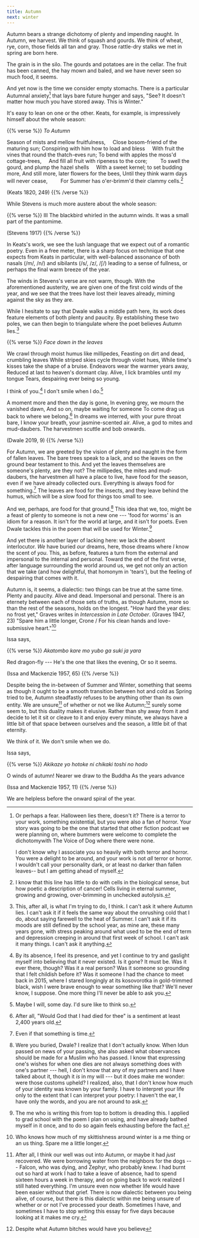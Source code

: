 ```yaml
---
title: Autumn
next: winter
---
```


Autumn bears a strange dichotomy of plenty and impending naught. In Autumn, we harvest. We think of squash and gourds. We think of wheat, rye, corn, those fields all tan and gray. Those rattle-dry stalks we met in spring are born here.

The grain is in the silo. The gourds and potatoes are in the cellar. The fruit has been canned, the hay mown and baled, and we have never seen so much food, it seems.

And yet now is the time we consider empty stomachs. There is a particular Autumnal anxiety[^17] that lays bare future hunger and says, "See? It doesn't matter how much you have stored away. This is Winter."

It's easy to lean on one or the other. Keats, for example, is impressively himself about the whole season:

{{% verse %}}
*To Autumn*

Season of mists and mellow fruitfulness,
&nbsp; &nbsp; Close bosom-friend of the maturing sun;
Conspiring with him how to load and bless
&nbsp; &nbsp; With fruit the vines that round the thatch-eves run;
To bend with apples the moss'd cottage-trees,
&nbsp; &nbsp; And fill all fruit with ripeness to the core;
&nbsp; &nbsp; &nbsp; &nbsp; To swell the gourd, and plump the hazel shells
&nbsp; &nbsp; With a sweet kernel; to set budding more,
And still more, later flowers for the bees,
Until they think warm days will never cease,
&nbsp; &nbsp; &nbsp; &nbsp; For Summer has o'er-brimm'd their clammy cells.[^18]

(Keats 1820, 249)
{{% /verse %}}

While Stevens is much more austere about the whole season:

{{% verse %}}
III
The blackbird whirled in the autumn winds.
It was a small part of the pantomime.

(Stevens 1917)
{{% /verse %}}

In Keats's work, we see the lush language that we expect out of a romantic poetry. Even in a free meter, there is a sharp focus on technique that one expects from Keats in particular, with well-balanced assonance of both nasals (/m/, /n/) and sibilants (/s/, /z/, /ʃ/) leading to a sense of fullness, or perhaps the final warm breeze of the year.

The winds in Stevens's verse are not warm, though. With the aforementioned austerity, we are given one of the first cold winds of the year, and we see that the trees have lost their leaves already, miming against the sky as they are.

While I hesitate to say that Dwale walks a middle path here, its work does feature elements of both plenty and paucity. By establishing these two poles, we can then begin to triangulate where the poet believes Autumn lies.[^19]

{{% verse %}}
*Face down in the leaves*

We crawl through moist humus like millipedes,
Feasting on dirt and dead, crumbling leaves
While striped skies cycle through violet hues,
While time's kisses take the shape of a bruise.
Endeavors wear the warmer years away,
Reduced at last to heaven's dormant clay.
Alive, I lick brambles until my tongue
Tears, despairing ever being so young.

I think of you.[^20] I don't smile when I do.[^21]

A moment more and then the day is gone,
In evening grey, we mourn the vanished dawn,
And so on, maybe waiting for someone
To come drag us back to where we belong.[^22]
In dreams we interred, with your pure throat bare,
I know your breath, your jasmine-scented air.
Alive, a god to mites and mud-daubers.
The harvestmen scuttle and bob onwards.

(Dwale 2019, 9)
{{% /verse %}}

For Autumn, we are greeted by the vision of plenty and naught in the form of fallen leaves. The bare trees speak to a lack, and so the leaves on the ground bear testament to this. And yet the leaves themselves are someone's plenty, are they not? The millipedes, the mites and mud-daubers, the harvestmen all have a place to live, have food for the season, even if we have already collected ours. Everything is always food for something.[^23] The leaves are food for the insects, and they leave behind the humus, which will be a slow food for things too small to see.

And we, perhaps, are food for that ground.[^24] This idea that we, too, might be a feast of plenty to someone is not a new one --- 'food for worms' is an idiom for a reason. It isn't for the world at large, and it isn't for poets. Even Dwale tackles this in the poem that will be used for Winter.[^25]

And yet there is another layer of lacking here: we lack the absent interlocutor. *We* have buried *our* dreams, here, those dreams where *I* know the scent of *you*. This, as before, features a turn from the external and impersonal to the internal and personal. Toward the end of the first verse, after language surrounding the world around us, we get not only an action that we take (and how delightful, that homonym in 'tears'), but the feeling of despairing that comes with it.

Autumn is, it seems, a dialectic: two things can be true at the same time. Plenty and paucity. Alive and dead. Impersonal and personal. There is an eternety between each of those sets of truths, as though Autumn, more so than the rest of the seasons, holds on the longest. "How hard the year dies: no frost yet," Graves writes in *Intercession in Late October*. (Graves 1947, 23) "Spare him a little longer, Crone / For his clean hands and love-submissive heart."[^26]

Issa says,

{{% verse %}}
*Akatombo*
*kare mo yubo ga*
*suki ja yara*

Red dragon-fly ---
He's the one that likes the evening,
Or so it seems.

(Issa and Mackenzie 1957, 65)
{{% /verse %}}

Despite being the in-between of Summer and Winter, something that seems as though it ought to be a smooth transition between hot and cold as Spring tried to be, Autumn steadfastly refuses to be anything other than its own entity. We are unsure[^27] of whether or not we like Autumn;[^28] surely some seem to, but this duality makes it elusive. Rather than shy away from it and decide to let it sit or cleave to it and enjoy every minute, we always have a little bit of that space between ourselves and the season, a little bit of that eternity.

We think of it. We don't smile when we do.

Issa says,

{{% verse %}}
*Akikaze yo*
*hotoke ni chikaki*
*toshi no hodo*

O winds of autumn!
Nearer we draw to the Buddha
As the years advance

(Issa and Mackenzie 1957, 11)
{{% /verse %}}

We are helpless before the onward spiral of the year.

[^17]: Or perhaps a fear. Halloween lies there, doesn't it? There is a terror to your work, something existential, but you were also a fan of horror. Your story was going to be the one that started that other fiction podcast we were planning on, where bummers were welcome to complete the dichotomywith The Voice of Dog where there were none.

    I don't know why I associate you so heavily with both terror and horror. You were a delight to be around, and your work is not *all* terror or horror. I wouldn't call your personality dark, or at least no darker than fallen leaves-- but I am getting ahead of myself.

[^18]: I know that this line has little to do with cells in the biological sense, but how poetic a description of cancer! Cells living in eternal summer, growing and growing, over-brimming in unchecked autolysis.

[^19]: This, after all, is what I'm trying to do, I think. I can't ask it where Autumn lies. I can't ask it if it feels the same way about the onrushing cold that I do, about saying farewell to the heat of Summer. I can't ask it if its moods are still defined by the school year, as mine are, these many years gone, with stress peaking around what used to be the end of term and depression creeping in around that first week of school. I can't ask it many things. I can't ask it anything.

[^20]: By its absence, I feel its presence, and yet I continue to try and gaslight myself into believing that it never existed. Is it gone? It must be. Was it ever there, though? Was it a real person? Was it someone so grounding that I felt childish before it? Was it someone I had the chance to meet back in 2015, where I stared longingly at its kosovorotka in gold-trimmed black, wish I were brave enough to wear something like that? We'll never know, I suppose. One more thing I'll never be able to ask you.

[^21]: Maybe I will, some day. I'd sure like to think so.

[^22]: After all, "Would God that I had died for thee" is a sentiment at least 2,400 years old.

[^23]: Even if that something is time.

[^24]: Were you buried, Dwale? I realize that I don't actually know. When Idun passed on news of your passing, she also asked what observances should be made for a Muslim who has passed. I know that expressing one's wishes for when one dies are not always something does with one's partner --- hell, I don't know that any of my partners and I have talked about it, though it *is* in my will --- but it does make me wonder: were those customs upheld? I realized, also, that I don't know how much of your identity was known by your family. I have to interpret your life only to the extent that I can interpret your poetry: I haven't the ear, I have only the words, and you are not around to ask.

[^25]: The me who is writing this from top to bottom is dreading this. I applied to grad school with the poem I plan on using, and have already bathed myself in it once, and to do so again feels exhausting before the fact.

[^26]: Who knows how much of my skittishness around winter is a me thing or an us thing. Spare me a little longer.

[^27]: After all, I think our well was out into Autumn, or maybe it had *just* recovered. We were borrowing water from the neighbors for the dogs --- Falcon, who was dying, and Zephyr, who probably knew. I had burnt out so hard at work I had to take a leave of absence, had to spend sixteen hours a week in therapy, and on going back to work realized I still hated everything. I'm unsure even now whether life would have been easier without that grief. There is now dialectic between you being alive, of course, but there is this dialectic within me being unsure of whether or or not I've processed your death. Sometimes I have, and sometimes I have to stop writing this essay for five days because looking at it makes me cry.

[^28]: Despite what Autumn bitches would have you believe
